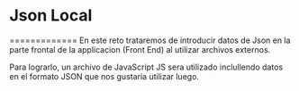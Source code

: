 # Json Local
=============
En este reto trataremos de introducir datos de Json en la parte frontal de la applicacion
(Front End) al utilizar archivos externos.

Para lograrlo, un archivo de JavaScript JS sera utilizado inclullendo datos en el formato
JSON que nos gustaria utilizar luego. 
